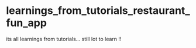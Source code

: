 # learnings_from_tutorials_restaurant_fun_app
its all learnings from tutorials... still lot to learn !!
